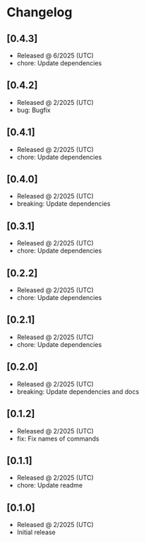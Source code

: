 # Changelog

## [0.4.3]

- Released @ 6/2025 (UTC)
- chore: Update dependencies

## [0.4.2]

- Released @ 2/2025 (UTC)
- bug: Bugfix

## [0.4.1]

- Released @ 2/2025 (UTC)
- chore: Update dependencies

## [0.4.0]

- Released @ 2/2025 (UTC)
- breaking: Update dependencies

## [0.3.1]

- Released @ 2/2025 (UTC)
- chore: Update dependencies

## [0.2.2]

- Released @ 2/2025 (UTC)
- chore: Update dependencies

## [0.2.1]

- Released @ 2/2025 (UTC)
- chore: Update dependencies

## [0.2.0]

- Released @ 2/2025 (UTC)
- breaking: Update dependencies and docs

## [0.1.2]

- Released @ 2/2025 (UTC)
- fix: Fix names of commands

## [0.1.1]

- Released @ 2/2025 (UTC)
- chore: Update readme

## [0.1.0]

- Released @ 2/2025 (UTC)
- Initial release

